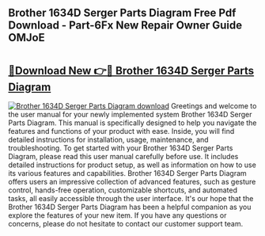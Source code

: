 ## Brother 1634D Serger Parts Diagram Free Pdf Download - Part-6Fx New Repair Owner Guide OMJoE

# <h2><a href="http://dfsyv6.blite.top/?on=Brother+1634D+Serger+Parts+Diagram">🔗Download New 👉🔴 Brother 1634D Serger Parts Diagram</a></h2>

[![Brother 1634D Serger Parts Diagram download](https://i.imgur.com/lujVjoI.png)](http://dfsyv6.blite.top/?on=Brother+1634D+Serger+Parts+Diagram)
Greetings and welcome to the user manual for your newly implemented system Brother 1634D Serger Parts Diagram. This manual is specifically designed to help you navigate the features and functions of your product with ease. Inside, you will find detailed instructions for installation, usage, maintenance, and troubleshooting. To get started with your Brother 1634D Serger Parts Diagram, please read this user manual carefully before use. It includes detailed instructions for product setup, as well as information on how to use its various features and capabilities. Brother 1634D Serger Parts Diagram offers users an impressive collection of advanced features, such as gesture control, hands-free operation, customizable shortcuts, and automated tasks, all easily accessible through the user interface. It's our hope that the Brother 1634D Serger Parts Diagram has been a helpful companion as you explore the features of your new item. If you have any questions or concerns, please do not hesitate to contact our customer support team.
